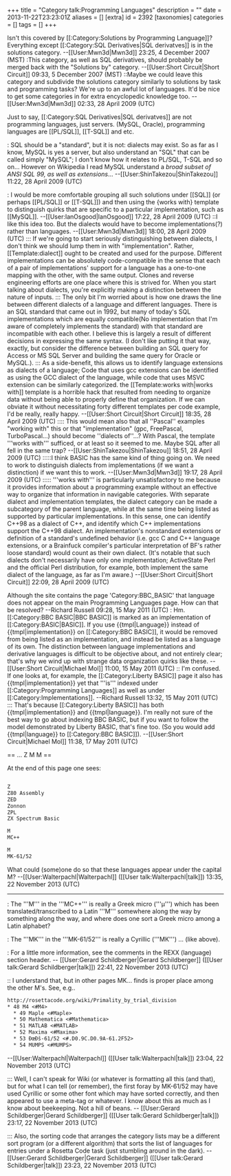 +++
title = "Category talk:Programming Languages"
description = ""
date = 2013-11-22T23:23:01Z
aliases = []
[extra]
id = 2392
[taxonomies]
categories = []
tags = []
+++

Isn't this covered by [[:Category:Solutions by Programming Language]]? Everything except [[:Category:SQL Derivatives|SQL derivatves]] is in the solutions category. --[[User:Mwn3d|Mwn3d]] 23:25, 4 December 2007 (MST)
:This category, as well as SQL derivatives, should probably be merged back with the "Solutions by" category. --[[User:Short Circuit|Short Circuit]] 09:33, 5 December 2007 (MST)
::Maybe we could leave this category and subdivide the solutions category similarly to solutions by task and programming tasks? We're up to an awful lot of languages. It'd be nice to get some categories in for extra encyclopedic knowledge too. --[[User:Mwn3d|Mwn3d]] 02:33, 28 April 2009 (UTC)

Just to say, [[:Category:SQL Derivatives|SQL derivatves]] are not programming languages, just servers. (MySQL, Oracle), programming languages are [[PL/SQL]], [[T-SQL]] and etc.

: SQL should be a "standard", but it is not: dialects may exist. So as far as I know, MySQL is yes a server, but also understand an "SQL" that can be called simply "MySQL"; I don't know how it relates to PL/SQL, T-SQL and so on... However on Wikipedia I read MySQL understand a <cite>broad subset of ANSI SQL 99, as well as extensions</cite>... --[[User:ShinTakezou|ShinTakezou]] 11:22, 28 April 2009 (UTC)

: I would be more comfortable grouping all such solutions under [[SQL]] (or perhaps [[PL/SQL]] or [[T-SQL]]) and then using the {works with} template to distinguish quirks that are specific to a particular implementation, such as [[MySQL]].  --[[User:IanOsgood|IanOsgood]] 17:22, 28 April 2009 (UTC)
::I like this idea too. But the dialects would have to become implementations(?) rather than languages. --[[User:Mwn3d|Mwn3d]] 18:00, 28 April 2009 (UTC)
::: If we're going to start seriously distinguishing between dialects, I don't think we should lump them in with "implementation".  Rather, [[Template:dialect]] ought to be created and used for the purpose.  Different implementations can be absolutely code-compatible in the sense that each of a pair of implementations' support for a language has a one-to-one mapping with the other, with the same output.  Clones and reverse engineering efforts are one place where this is strived for.  When you start talking about dialects, you're explicitly making a distinction between the nature of inputs.
::: The only bit I'm worried about is how one draws the line between different dialects of a language and different languages.  There is an SQL standard that came out in 1992, but many of today's SQL implementations which are equally compatible(No implementation that I'm aware of completely implements the standard) with that standard are incompatible with each other.  I believe this is largely a result of different decisions in expressing the same syntax. (I don't like putting it that way, exactly, but consider the difference between building an SQL query for Access or MS SQL Server and building the same query for Oracle or MySQL.).
::: As a side-benefit, this allows us to identify language extensions as dialects of a language; Code that uses gcc extensions can be identified as using the GCC dialect of the language, while code that uses MSVC extension can be similarly categorized.   the [[Template:works with|works with]] template is a horrible hack that resulted from needing to organize data without being able to properly define that organization.  If we can obviate it without necessitating forty different templates per code example, I'd be really, really happy.  --[[User:Short Circuit|Short Circuit]] 18:35, 28 April 2009 (UTC)
:::: This would mean also that all ''Pascal'' examples "working with" this or that "implementation" (gpc, FreePascal, TurboPascal...) should become ''dialects of''...? With Pascal, the template '''works with''' sufficed, or at least so it seemed to me. Maybe SQL after all fell in the same trap? --[[User:ShinTakezou|ShinTakezou]] 18:51, 28 April 2009 (UTC)
:::::I think BASIC has the same kind of thing going on. We need to work to distinguish dialects from implementations (if we want a distinction) if we want this to work. --[[User:Mwn3d|Mwn3d]] 19:17, 28 April 2009 (UTC)
::::: '''works with''' is particularly unsatisfactory to me because it provides information about a programming example without an effective way to organize that information in navigable categories.  With separate dialect and implementation templates, the dialect category can be made a subcategory of the parent language, while at the same time being listed as supported by particular implementations.  In this sense, one can identify C++98 as a dialect of C++, and identify which C++ implementations support the C++98 dialect.  An implementation's nonstandard extensions or definition of a standard's undefined behavior (i.e. gcc C and C++ language extensions, or a Brainfuck compiler's particular interpretation of BF's rather loose standard) would count as their own dialect. (It's notable that such dialects don't necessarily have only one implementation; ActiveState Perl and the official Perl distribution, for example, both implement the same dialect of the language, as far as I'm aware.) --[[User:Short Circuit|Short Circuit]] 22:09, 28 April 2009 (UTC)

Although the site contains the page 'Category:BBC_BASIC' that language does not appear on the main Programming Languages page.  How can that be resolved? --Richard Russell 09:28, 15 May 2011 (UTC)
: Hm. [[:Category:BBC BASIC|BBC BASIC]] is marked as an implementation of [[:Category:BASIC|BASIC]]. If you use {{tmpl|Language}} instead of {{tmpl|implementation}} on [[:Category:BBC BASIC]], it would be removed from being listed as an implementation, and instead be listed as a language of its own. The distinction between language implementations and derivative languages is difficult to be objective about, and not entirely clear; that's why we wind up with strange data organization quirks like these. --[[User:Short Circuit|Michael Mol]] 11:00, 15 May 2011 (UTC)
:: I'm confused.  If one looks at, for example, the [[:Category:Liberty BASIC]] page it also has {{tmpl|implementation}} yet that '''is''' indexed under [[:Category:Programming Languages]] as well as under [[:Category:Implementations]]. --Richard Russell 13:32, 15 May 2011 (UTC)
::: That's because [[:Category:Liberty BASIC]] has both {{tmpl|implementation}} and {{tmpl|language}}. I'm really not sure of the best way to go about indexing BBC BASIC, but if you want to follow the model demonstrated by Liberty BASIC, that's fine too. (So you would add {{tmpl|language}} to [[:Category:BBC BASIC]]). --[[User:Short Circuit|Michael Mol]] 11:38, 17 May 2011 (UTC)

== ... Z M M ==


At the end of this page one sees:

```txt

Z
Z80 Assembly
ZED
Zonnon
ZPL
ZX Spectrum Basic

Μ
ΜC++

М
МК-61/52

```

 
What could (some)one do so that these languages appear under the capital M? --[[User:Walterpachl|Walterpachl]] ([[User talk:Walterpachl|talk]]) 13:35, 22 November 2013 (UTC)

-----

: The   '''M'''   in the   '''MC++'''   is really a Greek micro   ('''µ''')   which has been translated/transcribed to a Latin   '''M'''   somewhere along the way by something along the way, and where does one sort a Greek micro among a Latin alphabet?

: The   '''MK'''   in the   '''MK-61/52'''   is really a Cyrillic   ('''МК''')    ... (like above).

: For a little more information, see the comments in the REXX (language) section header. -- [[User:Gerard Schildberger|Gerard Schildberger]] ([[User talk:Gerard Schildberger|talk]]) 22:41, 22 November 2013 (UTC)

:: I understand that, but in other pages MK... finds is proper place among the other M's. See, e.g..

```txt
http://rosettacode.org/wiki/Primality_by_trial_division
* 48 M4 <#M4>
  * 49 Maple <#Maple>
  * 50 Mathematica <#Mathematica>
  * 51 MATLAB <#MATLAB>
  * 52 Maxima <#Maxima>
  * 53 ÐœÐš-61/52 <#.D0.9C.D0.9A-61.2F52>
  * 54 MUMPS <#MUMPS>
```

--[[User:Walterpachl|Walterpachl]] ([[User talk:Walterpachl|talk]]) 23:04, 22 November 2013 (UTC)

::: Well, I can't speak for Wiki (or whatever is formatting all this (and that), but for what I can tell (or remember), the first foray by MK-61/52 may have used Cyrillic or some other font which may have sorted correctly, and then appeared to use a meta-tag or whatever.   I know about this as much as I know about beekeeping.   Not a hill of beans. -- [[User:Gerard Schildberger|Gerard Schildberger]] ([[User talk:Gerard Schildberger|talk]]) 23:17, 22 November 2013 (UTC)

::: Also, the sorting code that arranges the category lists may be a different sort program (or a different algorithm) that sorts the list of languages for entries under a Rosetta Code task   (just stumbling around in the dark). -- [[User:Gerard Schildberger|Gerard Schildberger]] ([[User talk:Gerard Schildberger|talk]]) 23:23, 22 November 2013 (UTC)
